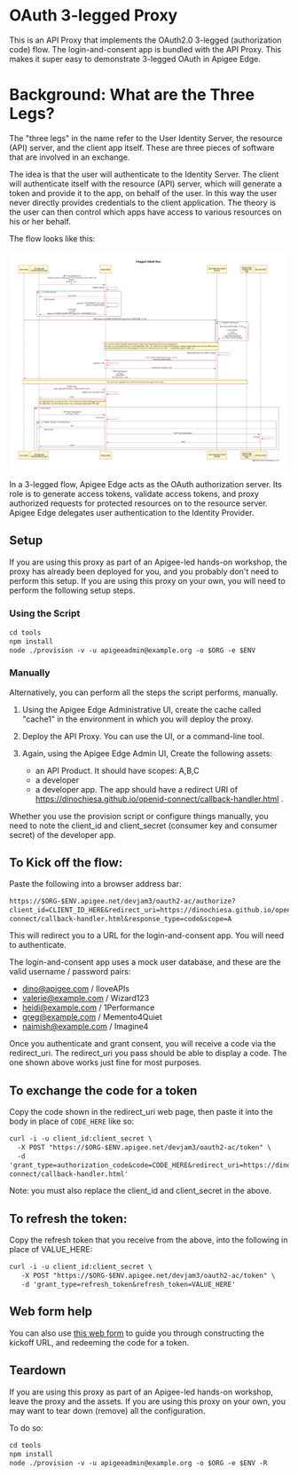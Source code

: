 # OAuth 3-legged Proxy

This is an API Proxy that implements the OAuth2.0 3-legged (authorization code) flow.
The login-and-consent app is bundled with the API Proxy.
This makes it super easy to demonstrate 3-legged OAuth in Apigee Edge.

# Background: What are the Three Legs?

The "three legs" in the name refer to the User Identity Server, the resource (API) server, and the client app itself. These are three pieces of software that are involved in an exchange.

The idea is that the user will authenticate to the Identity Server. The client will authenticate itself with the resource (API) server, which will generate a token and provide it to the app, on behalf of the user. In this way the user never directly provides credentials to the client application. The theory is the user can then control which apps have access to various resources on his or her behalf.

The flow looks like this:

![image alt text](./media/screenshot-20170404-124037.png)


In a 3-legged flow, Apigee Edge acts as the OAuth authorization server. Its role
is to generate access tokens, validate access tokens, and proxy authorized
requests for protected resources on to the resource server. Apigee Edge
delegates user authentication to the Identity Provider.


## Setup

If you are using this proxy as part of an Apigee-led hands-on workshop, the
proxy has already been deployed for you, and you probably don't need to perform
this setup.  If you are using this proxy on your own, you will need to perform
the following setup steps.

### Using the Script

```
cd tools
npm install
node ./provision -v -u apigeeadmin@example.org -o $ORG -e $ENV
```

### Manually

Alternatively, you can perform all the steps the script performs, manually.

1. Using the Apigee Edge Administrative UI, create the cache called "cache1" in the environment in which you will deploy the proxy.

2. Deploy the API Proxy. You can use the UI, or a command-line tool.

3. Again, using the Apigee Edge Admin UI, Create the following assets:

   - an API Product. It should have scopes: A,B,C
   - a developer
   - a developer app. The app should have a redirect URI of https://dinochiesa.github.io/openid-connect/callback-handler.html .


Whether you use the provision script or configure things manually,
you need to note the  client_id and client_secret (consumer key and consumer secret) of the developer app.


## To Kick off the flow:

Paste the following into a browser address bar:

```
https://$ORG-$ENV.apigee.net/devjam3/oauth2-ac/authorize?client_id=CLIENT_ID_HERE&redirect_uri=https://dinochiesa.github.io/openid-connect/callback-handler.html&response_type=code&scope=A

```

This will redirect you to a URL for the login-and-consent app.  You will need to authenticate.

The login-and-consent app uses a mock user database, and these are the valid username / password pairs:
* dino@apigee.com / IloveAPIs
* valerie@example.com / Wizard123
* heidi@example.com / 1Performance
* greg@example.com / Memento4Quiet
* naimish@example.com / Imagine4


Once you authenticate and grant consent, you will receive a code via the redirect_uri.
The redirect_uri you pass should be able to display a code. The one shown above works just fine for most purposes.


## To exchange the code for a token

Copy the code shown in the redirect_uri web page, then paste it into the body in place of `CODE_HERE` like so:

```
curl -i -u client_id:client_secret \
  -X POST "https://$ORG-$ENV.apigee.net/devjam3/oauth2-ac/token" \
  -d 'grant_type=authorization_code&code=CODE_HERE&redirect_uri=https://dinochiesa.github.io/openid-connect/callback-handler.html'
```
Note: you must also replace the client_id and client_secret in the above.


## To refresh the token:

Copy the refresh token that you receive from the above, into the following in place of VALUE_HERE:

```
curl -i -u client_id:client_secret \
   -X POST "https://$ORG-$ENV.apigee.net/devjam3/oauth2-ac/token" \
   -d 'grant_type=refresh_token&refresh_token=VALUE_HERE'

```

## Web form help

You can also use [this web form](https://dinochiesa.github.io/openid-connect/link-builder2.html) to guide you through constructing the kickoff URL, and redeeming the code for a token. 



## Teardown

If you are using this proxy as part of an Apigee-led hands-on workshop, leave the proxy and the assets.
If you are using this proxy on your own, you may want to tear down (remove) all the configuration.

To do so:

```
cd tools
npm install
node ./provision -v -u apigeeadmin@example.org -o $ORG -e $ENV -R
```
